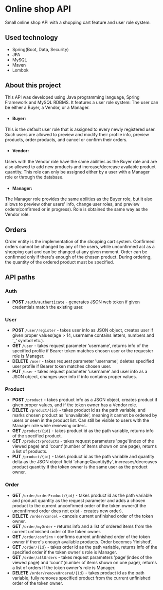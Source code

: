 # Online shop API 
Small online shop API with a shopping cart feature and user role system.

## Used technology

+ Spring(Boot, Data, Security)
+ JPA
+ MySQL
+ Maven
+ Lombok

## About this project
This API was developed using Java programming language, Spring Framework and MySQL RDBMS.
It features a user role system: The user can be either a Buyer, a Vendor, or a Manager.

+ #### Buyer:

This is the default user role that is assigned to every newly registered user. Such users are allowed to preview and modify their profile info, preview products, order products, and cancel or confirm their orders.

+ #### Vendor:

Users with the Vendor role have the same abilities as the Buyer role and are also allowed to add new products and increase/decrease available product quantity. This role can only be assigned either by a user with a Manager role or through the database.

+ #### Manager:

The Manager role provides the same abilities as the Buyer role, but it also allows to preview other users' info, change user roles, and preview orders(confirmed or in progress). Role is obtained the same way as the Vendor role.

## Orders

Order entity is the implementation of the shopping cart system. Confirmed orders cannot be changed by any of the users, while unconfirmed act as a shopping cart and can be changed at any given moment. Order can be confirmed only if there's enough of the chosen product. During ordering, the quantity of the ordered product must be specified.

## API paths
### Auth
+ **POST** `/auth/authenticate` - generates JSON web token if given credentials match the existing user.
### User
+ **POST** `/user/register` - takes user info as JSON object, creates user if given proper values(age > 14, username contains letters, numbers and '_' symbol etc.).
+ **GET** `/user`  - takes request parameter 'username', returns info of the specified profile if Bearer token matches chosen user or the requester role is Manager.
+ **DELETE** `/user` - takes request parameter 'username', deletes specified user profile if Bearer token matches chosen user.
+ **PUT** `/user` - takes request parameter 'username' and user info as a JSON object, changes user info if info contains proper values.
### Product
+ **POST** `/product` - takes product info as a JSON object, creates product if given proper values, and if the token owner has a Vendor role.
+ **DELETE** `/product/{id}` - takes product id as the path variable, and marks chosen product as 'unavailable', meaning it cannot be ordered by users or seen in the product list. Can still be visible to users with the Manager role while reviewing orders.
+ **GET** `/product/{id}` - takes product id as the path variable, returns info of the specified product.
+ **GET** `/product/products` -  takes request parameters 'page'(index of the viewed page) and 'count'(number of items shown on one page), returns a list of products.
+ **PUT** `/product/{id}` - takes product id as the path variable and quantity delta as the JSON object field 'changeQuantityBy', increases/decreases product quantity if the token owner is the same user as the product owner.
### Order
+ **GET** `/order/orderProduct/{id}` - takes product id as the path variable and product quantity as the request parameter and adds a chosen product to the current unconfirmed order of the token owner(if the unconfirmed order does not exist - creates new order).
+ **DELETE** `/order/cancel` - cancels current unfinished order of the token owner.
+ **GET** `/order/myOrder` - returns info and a list of ordered items from the current unfinished order of the token owner.
+ **GET** `/order/confirm` - confirms current unfinished order of the token owner if there's enough available products. Order becomes 'finished'.
+ **GET** `/order/{id}`  - takes order id as the path variable, returns info of the specified order if the token owner's role is Manager.
+ **GET** `/order/allOrders` - takes request parameters 'page'(index of the viewed page) and 'count'(number of items shown on one page), returns a list of orders if the token owner's role is Manager.
+ **DELETE** `/order/removeOrdered/{id}` - takes product id as the path variable, fully removes specified product from the current unfinished order of the token owner.
